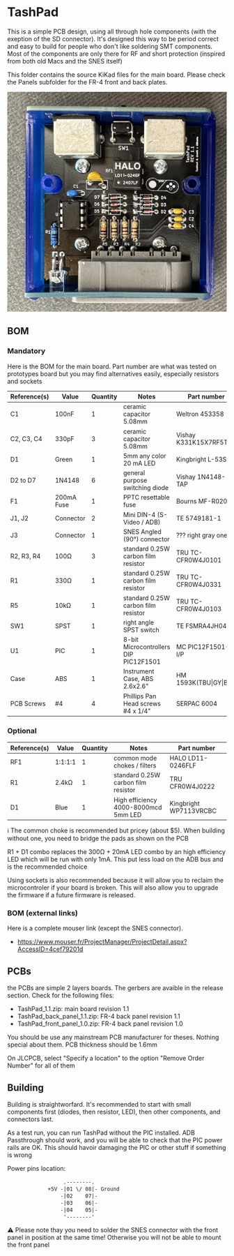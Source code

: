 # TashPad

This is a simple PCB design, using all through hole components (with the exeption of the SD connector). It's designed this way to be period correct and easy to build for people who don't like soldering SMT components. Most of the components are only there for RF and short protection (inspired from both old Macs and the SNES itself)

This folder contains the source KiKad files for the main board. Please check the Panels subfolder for the FR-4 front and back plates.

![PCB](Images/1024.jpeg)

## BOM
### Mandatory
Here is the BOM for the main board. Part number are what was tested on prototypes board but you may find alternatives easily, especially resistors and sockets

| Reference(s)          | Value      | Quantity | Notes                                  | Part number            |
|-----------------------|------------|----------|----------------------------------------|------------------------|
| C1                    | 100nF      | 1        | ceramic capacitor 5.08mm               | Weltron 453358         |
| C2, C3, C4            | 330pF      | 3        | ceramic capacitor 5.08mm               | Vishay K331K15X7RF5TH5 |
| D1                    | Green      | 1        | 5mm any color 20 mA LED                | Kingbright L-53SGD     |
| D2 to D7              | 1N4148     | 6        | general purpose switching diode        | Vishay 1N4148-TAP      |
| F1                    | 200mA Fuse | 1        | PPTC resettable fuse                   | Bourns MF-R020-2       |
| J1, J2                | Connector  | 2        | Mini DIN-4 (S-Video / ADB)             | TE 5749181-1           |
| J3                    | Connector  | 1        | SNES Angled (90°) connector            | ??? right gray one     |
| R2, R3, R4            | 100Ω       | 3        | standard 0.25W carbon film resistor    | TRU TC-CFR0W4J0101     |
| R1                    | 330Ω       | 1        | standard 0.25W carbon film resistor    | TRU TC-CFR0W4J0331     |
| R5                    | 10kΩ       | 1        | standard 0.25W carbon film resistor    | TRU TC-CFR0W4J0103     |
| SW1                   | SPST       | 1        | right angle SPST switch                | TE FSMRA4JH04          |
| U1                    | PIC        | 1        | 8-bit Microcontrollers DIP PIC12F1501  | MC PIC12F1501-I/P      |
| Case                  | ABS        | 1        | Instrument Case, ABS 2.6x2.6"          | HM 1593K(TBU\|GY\|BK)  |
| PCB Screws            | #4         | 4        | Phillips Pan Head screws #4 x 1/4"     | SERPAC 6004            |

### Optional

| Reference(s)          | Value      | Quantity | Notes                                  | Part number            |
|-----------------------|------------|----------|----------------------------------------|------------------------|
| RF1                   | 1:1:1:1    | 1        | common mode chokes / filters           | HALO LD11-0246FLF      |
| R1                    | 2.4kΩ      | 1        | standard 0.25W carbon film resistor    | TRU CFR0W4J0222        |
| D1                    | Blue       | 1        | High efficiency 4000-8000mcd 5mm LED   | Kingbright WP7113VRCBC |

:information_source: The common choke is recommended but pricey (about $5). When building without one, you need to bridge the pads as shown on the PCB

R1 + D1 combo replaces the 300Ω + 20mA LED combo by an high efficiency LED which will be run with only 1mA. This put less load on the ADB bus and is the recommended choice

Using sockets is also recommended because it will allow you to reclaim the microcontroler if your board is broken. This will also allow you to upgrade the firmware if a future firmware is released.

### BOM (external links)
Here is a complete mouser link (except the SNES connector).
- https://www.mouser.fr/ProjectManager/ProjectDetail.aspx?AccessID=4cef79201d

## PCBs
the PCBs are simple 2 layers boards. The gerbers are avaible in the release section.
Check for the following files:
* TashPad_1.1.zip: main board revision 1.1
* TashPad_back_panel_1.1.zip: FR-4 back panel revision 1.1
* TashPad_front_panel_1.0.zip: FR-4 back panel revision 1.0

You should be use any mainstream PCB manufacturer for theses. Nothing special about them. PCB thickness should be 1.6mm

On JLCPCB, select "Specify a location" to the option "Remove Order Number" for all of them

## Building
Building is straightworfard. It's recommended to start with small components first (diodes, then resistor, LED), then other components, and connectors last.

As a test run, you can run TashPad without the PIC installed. ADB Passthrough should work, and you will be able to check that the PIC power rails are OK. This should havoir damaging the PIC or other stuff if something is wrong

Power pins location:

```
                  .--------.
             +5V -|01 \/ 08|- Ground
                 -|02    07|-
                 -|03    06|-
                 -|04    05|-
                  '--------'
```

:warning: Please note thay you need to solder the SNES connector with the front panel in position at the same time! Otherwise you will not be able to mount the front panel
